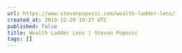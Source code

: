 ```yaml
---
url: https://www.stevanpopovic.com/wealth-ladder-lens/
created_at: 2019-12-29 19:27 UTC
published: false
title: Wealth Ladder Lens | Stevan Popovic
tags: []
---
```



